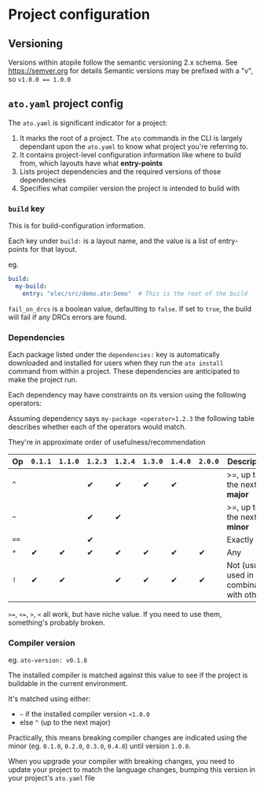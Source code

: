 # Project configuration

## Versioning

Versions within atopile follow the semantic versioning 2.x schema. See https://semver.org for details
Semantic versions may be prefixed with a "v", so `v1.0.0 == 1.0.0`

## `ato.yaml` project config

The `ato.yaml` is significant indicator for a project:

1. It marks the root of a project. The `ato` commands in the CLI is largely dependant upon the `ato.yaml` to know what project you're referring to.
2. It contains project-level configuration information like where to build from, which layouts have what **entry-points**
3. Lists project dependencies and the required versions of those dependencies
4. Specifies what compiler version the project is intended to build with

### `build` key

This is for build-configuration information.

Each key under `build:` is a layout name, and the value is a list of entry-points for that layout.

eg.
```yaml
build:
  my-build:
    entry: "elec/src/demo.ato:Demo"  # This is the root of the build
```

`fail_on_drcs` is a boolean value, defaulting to `false`. If set to `true`, the build will fail if any DRCs errors are found.

### Dependencies

Each package listed under the `dependencies:` key is automatically downloaded and installed for users when they run the `ato install`
command from within a project. These dependencies are anticipated to make the project run.

Each dependency may have constraints on its version using the following operators:

Assuming dependency says `my-package <operator>1.2.3` the following table describes whether each of the operators would match.

They're in approximate order of usefulness/recommendation

| Op  | `0.1.1` | `1.1.0` | `1.2.3` | `1.2.4` | `1.3.0` | `1.4.0` | `2.0.0` | Description |
|-----|---------|---------|---------|---------|---------|---------|---------|-------------|
|`^`  |         |         | ✔       | ✔       | ✔       | ✔       |         | >=, up to the next **major** |
|`~`  |         |         | ✔       | ✔       |         |         |         | >=, up to the next **minor** |
|`==` |         |         | ✔       |         |         |         |         | Exactly |
|`*`  | ✔       | ✔       | ✔       | ✔       | ✔       | ✔       | ✔       | Any |
|`!`  | ✔       | ✔       |         | ✔       | ✔       | ✔       | ✔       | Not (usually used in combination with others)|


`>=`, `<=`, `>`, `<` all work, but have niche value. If you need to use them, something's probably broken.


### Compiler version

eg. `ato-version: v0.1.8`

The installed compiler is matched against this value to see if the project is buildable in the current environment.

It's matched using either:
- `~` if the installed compiler version `<1.0.0`
- else `^` (up to the next major)

Practically, this means breaking compiler changes are indicated using the minor (eg. `0.1.0`, `0.2.0`, `0.3.0`, `0.4.0`) until version `1.0.0`.

When you upgrade your compiler with breaking changes, you need to update your project to match the language changes, bumping this version in your project's `ato.yaml` file
